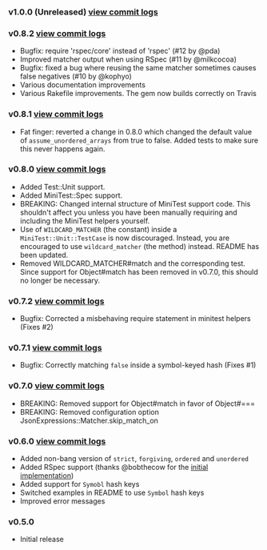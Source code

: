 ### v1.0.0 (Unreleased) [view commit logs](https://github.com/chancancode/json_expressions/compare/1.0-dev...0.8.2)

### v0.8.2 [view commit logs](https://github.com/chancancode/json_expressions/compare/0.8.1...0.8.2)

* Bugfix: require 'rspec/core' instead of 'rspec' (#12 by @pda)
* Improved matcher output when using RSpec (#11 by @milkcocoa)
* Bugfix: fixed a bug where reusing the same matcher sometimes causes false negatives (#10 by @kophyo)
* Various documentation improvements
* Various Rakefile improvements. The gem now builds correctly on Travis

### v0.8.1 [view commit logs](https://github.com/chancancode/json_expressions/compare/0.8.0...0.8.1)

* Fat finger: reverted a change in 0.8.0 which changed the default value of `assume_unordered_arrays` from true to false. Added tests to make sure this never happens again.

### v0.8.0 [view commit logs](https://github.com/chancancode/json_expressions/compare/0.7.2...0.8.0)

* Added Test::Unit support.
* Added MiniTest::Spec support.
* BREAKING: Changed internal structure of MiniTest support code. This shouldn't affect you unless you have been manually requiring and including the MiniTest helpers yourself.
* Use of `WILDCARD_MATCHER` (the constant) inside a `MiniTest::Unit::TestCase` is now discouraged. Instead, you are encouraged to use `wildcard_matcher` (the method) instead. README has been updated.
* Removed WILDCARD_MATCHER#match and the corresponding test. Since support for Object#match has been removed in v0.7.0, this should no longer be necessary.

### v0.7.2 [view commit logs](https://github.com/chancancode/json_expressions/compare/0.7.1...0.7.2)

* Bugfix: Corrected a misbehaving require statement in minitest helpers (Fixes #2)

### v0.7.1 [view commit logs](https://github.com/chancancode/json_expressions/compare/0.7.0...0.7.1)

* Bugfix: Correctly matching `false` inside a symbol-keyed hash (Fixes #1)

### v0.7.0 [view commit logs](https://github.com/chancancode/json_expressions/compare/0.6.0...0.7.0)

* BREAKING: Removed support for Object#match in favor of Object#===
* BREAKING: Removed configuration option JsonExpressions::Matcher.skip_match_on

### v0.6.0 [view commit logs](https://github.com/chancancode/json_expressions/compare/0.5.0...0.6.0)

* Added non-bang version of `strict`, `forgiving`, `ordered` and `unordered`
* Added RSpec support (thanks @bobthecow for the [initial implementation](https://gist.github.com/3086558))
* Added support for `Symobl` hash keys
* Switched examples in README to use `Symbol` hash keys
* Improved error messages

### v0.5.0

* Initial release